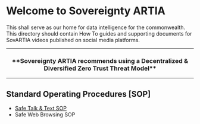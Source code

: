 # Welcome to Sovereignty ARTIA
This shall serve as our home for data intelligence for the commonwealth.
This directory should contain How To guides and supporting documents for SovARTIA videos published on social media platforms.

------------
<h3><div style="text-align: center"><strong>**Sovereignty ARTIA recommends using a Decentralized & Diversified Zero Trust Threat Model**</strong></div></h3>

------------

## Standard Operating Procedures [SOP]
* [Safe Talk & Text SOP](https://github.com/SovereigntyMedia/SovARTIA/wiki/1%7C-Recommended-Applications-for-Applicable-Threat-Models#communication-apps)
* Safe Web Browsing SOP
